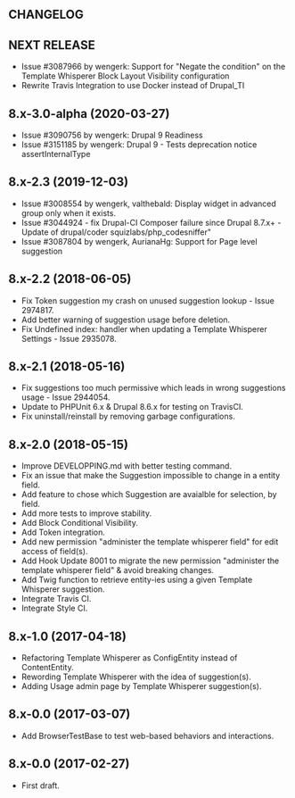 CHANGELOG
---------

## NEXT RELEASE
 - Issue #3087966 by wengerk: Support for "Negate the condition" on the Template Whisperer Block Layout Visibility configuration
 - Rewrite Travis Integration to use Docker instead of Drupal_TI

## 8.x-3.0-alpha (2020-03-27)
 - Issue #3090756 by wengerk: Drupal 9 Readiness
 - Issue #3151185 by wengerk: Drupal 9 - Tests deprecation notice assertInternalType

## 8.x-2.3 (2019-12-03)
 - Issue #3008554 by wengerk, valthebald: Display widget in advanced group only when it exists.
 - Issue #3044924 - fix Drupal-CI Composer failure since Drupal 8.7.x+ - Update of drupal/coder squizlabs/php_codesniffer"
 - Issue #3087804 by wengerk, AurianaHg: Support for Page level suggestion
 
## 8.x-2.2 (2018-06-05)
 - Fix Token suggestion my crash on unused suggestion lookup - Issue 2974817.
 - Add better warning of suggestion usage before deletion.
 - Fix Undefined index: handler when updating a Template Whisperer Settings - Issue 2935078.

## 8.x-2.1 (2018-05-16)
 - Fix suggestions too much permissive which leads in wrong suggestions usage - Issue 2944054.
 - Update to PHPUnit 6.x & Drupal 8.6.x for testing on TravisCI.
 - Fix uninstall/reinstall by removing garbage configurations.

## 8.x-2.0 (2018-05-15)
 - Improve DEVELOPPING.md with better testing command.
 - Fix an issue that make the Suggestion impossible to change in a entity field.
 - Add feature to chose which Suggestion are avaialble for selection, by field.
 - Add more tests to improve stability.
 - Add Block Conditional Visibility.
 - Add Token integration.
 - Add new permission "administer the template whisperer field" for edit access of field(s).
 - Add Hook Update 8001 to migrate the new permission "administer the template whisperer field" & avoid breaking changes.
 - Add Twig function to retrieve entity-ies using a given Template Whisperer suggestion.
 - Integrate Travis CI.
 - Integrate Style CI.

## 8.x-1.0 (2017-04-18)
 - Refactoring Template Whisperer as ConfigEntity instead of ContentEntity.
 - Rewording Template Whisperer with the idea of suggestion(s).
 - Adding Usage admin page by Template Whisperer suggestion(s).

## 8.x-0.0 (2017-03-07)
 - Add BrowserTestBase to test web-based behaviors and interactions.

## 8.x-0.0 (2017-02-27)
 - First draft.
